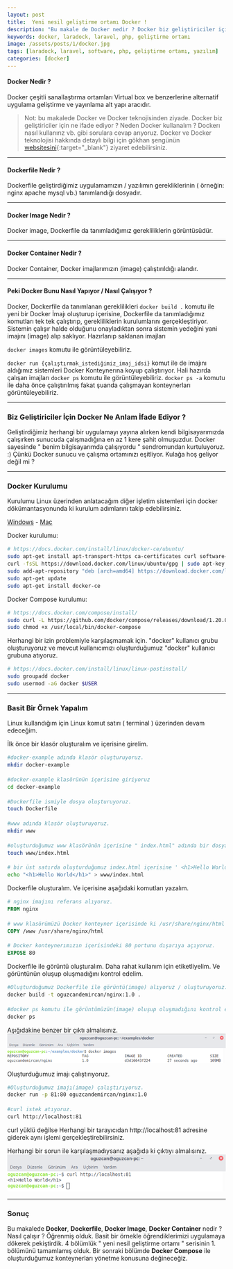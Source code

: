 ```yaml
---
layout: post
title:  Yeni nesil geliştirme ortamı Docker !
description: "Bu makale de Docker nedir ? Docker biz geliştiriciler için ne ifade ediyor ? Neden Docker kullanalım ? Dockerı nasıl kullanırız vb. gibi sorulara cevap arıyoruz."
keywords: docker, laradock, laravel, php, geliştirme ortamı
image: /assets/posts/1/docker.jpg
tags: [laradock, laravel, software, php, geliştirme ortamı, yazılım]
categories: [docker]
---
```


#### Docker Nedir ?

Docker çeşitli sanallaştırma ortamları Virtual box ve benzerlerine alternatif uygulama
geliştirme ve yayınlama alt yapı aracıdır.

> Not: bu makalede Docker ve Docker teknojisinden ziyade. Docker biz geliştiriciler için ne ifade ediyor ? Neden Docker kullanalım ? Dockerı nasıl kullanırız vb. gibi sorulara cevap arıyoruz. Docker ve Docker teknolojisi hakkında detaylı bilgi için gökhan şengünün [websitesini](https://gokhansengun.com){:target="_blank"} ziyaret edebilirsiniz.

---

#### Dockerfile Nedir ?

Dockerfile geliştirdiğimiz uygulamamızın / yazılımın gerekliklerinin ( örneğin: nginx apache mysql vb.) tanımlandığı dosyadır.

---

#### Docker Image Nedir ?

Docker image, Dockerfile da tanımladığımız gerekliliklerin  görüntüsüdür.

---

#### Docker Container Nedir ?

Docker Container, Docker imajlarımızın (image) çalıştırıldığı alandır.

----

#### Peki Docker Bunu Nasıl Yapıyor  / Nasıl Çalışıyor ?

Docker, Dockerfile da tanımlanan gereklilikleri `docker build .` komutu ile
yeni bir Docker İmajı oluşturup içerisine,
 Dockerfile da tanımladığımız komutları tek tek çalıştırıp, gerekliliklerin kurulumlarını gerçekleştiriyor. 
 Sistemin çalışır halde olduğunu onayladıktan sonra
sistemin yedeğini yani imajını (image) alıp saklıyor. Hazırlanıp saklanan imajları

`docker images` komutu ile görüntüleyebiliriz.

`docker run {çalıştırmak_istediğimiz_imaj_idsi}` komut ile de imajını aldığımız sistemleri Docker Konteynerına koyup çalıştırıyor.
Hali hazırda çalışan imajları 
`docker ps` komutu ile görüntüleyebiliriz.
`docker ps -a` komutu ile daha önce çalıştırılmış fakat şuanda çalışmayan konteynerları görüntüleyebiliriz.

----

### Biz Geliştiriciler İçin Docker Ne Anlam İfade Ediyor ?

Geliştirdiğimiz herhangi bir uygulamayı yayına alırken kendi bilgisayarımızda çalışırken
sunucuda çalışmadığına en az 1 kere şahit olmuşuzdur. Docker sayesinde " benim bilgisayarımda çalışıyordu " sendromundan kurtuluyoruz. :)
Çünkü Docker sunucu ve çalışma ortamınızı eşitliyor. Kulağa hoş geliyor değil mi ?

---

### Docker Kurulumu

Kurulumu Linux üzerinden anlatacağım diğer işletim sistemleri için docker dökümantasyonunda ki kurulum adımlarını takip edebilirsiniz.

[Windows](https://docs.docker.com/docker-for-windows/install/)   - [Mac](https://docs.docker.com/docker-for-mac/install/)

Docker kurulumu:
```bash
# https://docs.docker.com/install/linux/docker-ce/ubuntu/
sudo apt-get install apt-transport-https ca-certificates curl software-properties-common
curl -fsSL https://download.docker.com/linux/ubuntu/gpg | sudo apt-key add -
sudo add-apt-repository "deb [arch=amd64] https://download.docker.com/linux/ubuntu xenial stable"
sudo apt-get update
sudo apt-get install docker-ce
```
Docker Compose kurulumu:
```bash
# https://docs.docker.com/compose/install/
sudo curl -L https://github.com/docker/compose/releases/download/1.20.0/docker-compose-`uname -s`-`uname -m` -o /usr/local/bin/docker-compose
sudo chmod +x /usr/local/bin/docker-compose
```
Herhangi bir izin problemiyle karşılaşmamak için. "docker" kullanıcı grubu oluşturuyoruz ve mevcut kullanıcımızı oluşturduğumuz "docker" kullanıcı grubuna atıyoruz.
```bash
# https://docs.docker.com/install/linux/linux-postinstall/
sudo groupadd docker
sudo usermod -aG docker $USER
```

---

### Basit Bir Örnek Yapalım

Linux kullandığım için Linux komut satırı ( terminal ) üzerinden devam edeceğim.

İlk önce bir klasör oluşturalım ve içerisine girelim.

```bash
#docker-example adında klasör oluşturuyoruz.
mkdir docker-example

#docker-example klasörünün içerisine giriyoruz
cd docker-example

#Dockerfile ismiyle dosya oluşturuyoruz.
touch Dockerfile

#www adında klasör oluşturuyoruz.
mkdir www 

#oluşturduğumuz www klasörünün içerisine " index.html" adında bir dosya oluşturuyoruz.
touch www/index.html

# bir üst satırda oluşturduğumuz index.html içerisine ' <h1>Hello World</h1>' satırını ekliyoruz.
echo "<h1>Hello World</h1>" > www/index.html 

```
Dockerfile oluşturalım. Ve içerisine aşağıdaki komutları yazalım.

```dockerfile
# nginx imajını referans alıyoruz.
FROM nginx 

# www klasörümüzü Docker konteyner içerisinde ki /usr/share/nginx/html içerisine kopyalıyoruz.
COPY /www /usr/share/nginx/html

# Docker konteynerımızın içerisindeki 80 portunu dışarıya açıyoruz.
EXPOSE 80
```

Dockerfile ile görüntü oluşturalım. Daha rahat kullanım için etiketliyelim. Ve görüntünün oluşup oluşmadığını kontrol edelim.
```bash
#Oluşturduğumuz Dockerfile ile görüntü(image) alıyoruz / oluşturuyoruz.
docker build -t oguzcandemircan/nginx:1.0 . 

#docker ps komutu ile görüntümüzün(image) oluşup oluşmadığını kontrol ediyoruz.
docker ps
```
Aşığıdakine benzer bir çıktı almalısınız.
![docker ps çıktısı](/assets/posts/1/docker-ps.png)

Oluşturduğumuz imajı çalıştırıyoruz.
```bash
#Oluşturduğumuz imajı(image) çalıştırıyoruz.
docker run -p 81:80 oguzcandemircan/nginx:1.0 

#curl istek atıyoruz.
curl http://localhost:81 
```

curl yüklü değilse Herhangi bir tarayıcıdan http://localhost:81 adresine giderek aynı işlemi gerçekleştirebilirsiniz.

Herhangi bir sorun ile karşılaşmadıysanız aşağıda ki çıktıyı almalısınız.
![docker - curl istek çıktısı](/assets/posts/1/curl.png)

---

### Sonuç

Bu makalede **Docker**, **Dockerfile**, **Docker Image**, **Docker Container** nedir ? Nasıl
çalışır ? Öğrenmiş olduk. Basit bir örnekle öğrendiklerimizi uygulamaya dökerek pekiştirdik. 
4 bölümlük " yeni nesil geliştirme ortamı " serisinin 1. bölümünü tamamlamış olduk.
Bir sonraki bölümde **Docker Compose** ile oluşturduğumuz konteynerları yönetme konusuna değineceğiz.